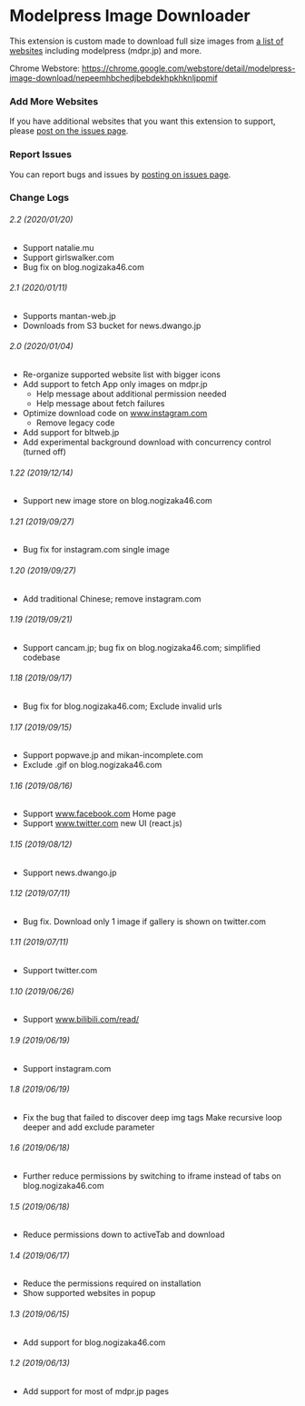 # Modelpress Image Downloader

This extension is custom made to download full size images from [a list of websites](https://github.com/shoushouminami/modelpress-downloader/wiki) including modelpress (mdpr.jp) and more.


Chrome Webstore: https://chrome.google.com/webstore/detail/modelpress-image-download/nepeemhbchedjbebdekhpkhknljppmif

### Add More Websites
If you have additional websites that you want this extension to support, please [post on the issues page](https://github.com/shoushouminami/modelpress-downloader/issues).

### Report Issues
You can report bugs and issues by [posting on issues page](https://github.com/shoushouminami/modelpress-downloader/issues).

### Change Logs

###### 2.2 (2020/01/20)
* Support natalie.mu
* Support girlswalker.com
* Bug fix on blog.nogizaka46.com

###### 2.1 (2020/01/11)
* Supports mantan-web.jp
* Downloads from S3 bucket for news.dwango.jp

###### 2.0 (2020/01/04)
* Re-organize supported website list with bigger icons
* Add support to fetch App only images on mdpr.jp
  * Help message about additional permission needed
  * Help message about fetch failures
* Optimize download code on www.instagram.com
  * Remove legacy code 
* Add support for bltweb.jp
* Add experimental background download with concurrency control (turned off)

###### 1.22 (2019/12/14)
* Support new image store on blog.nogizaka46.com

###### 1.21 (2019/09/27)
* Bug fix for instagram.com single image

###### 1.20 (2019/09/27)
* Add traditional Chinese; remove instagram.com

###### 1.19 (2019/09/21)
* Support cancam.jp; bug fix on blog.nogizaka46.com; simplified codebase

###### 1.18 (2019/09/17)
* Bug fix for blog.nogizaka46.com; Exclude invalid urls

###### 1.17 (2019/09/15)
* Support popwave.jp and mikan-incomplete.com
* Exclude .gif on blog.nogizaka46.com
 
###### 1.16 (2019/08/16)
* Support www.facebook.com Home page
* Support www.twitter.com new UI (react.js)
 
###### 1.15 (2019/08/12)
* Support news.dwango.jp

###### 1.12 (2019/07/11)
* Bug fix. Download only 1 image if gallery is shown on twitter.com

###### 1.11 (2019/07/11)
* Support twitter.com

###### 1.10 (2019/06/26)
* Support www.bilibili.com/read/

###### 1.9 (2019/06/19)
* Support instagram.com

###### 1.8 (2019/06/19)
* Fix the bug that failed to discover deep img tags
Make recursive loop deeper and add exclude parameter

###### 1.6 (2019/06/18)
* Further reduce permissions by switching to iframe instead of tabs
on blog.nogizaka46.com

###### 1.5 (2019/06/18)
* Reduce permissions down to activeTab and download

###### 1.4 (2019/06/17)
* Reduce the permissions required on installation
* Show supported websites in popup

###### 1.3 (2019/06/15)
* Add support for blog.nogizaka46.com 

###### 1.2 (2019/06/13)
* Add support for most of mdpr.jp pages
